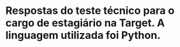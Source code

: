 ﻿# Respostas do teste técnico para o cargo de estagiário na Target. A linguagem utilizada foi Python.
